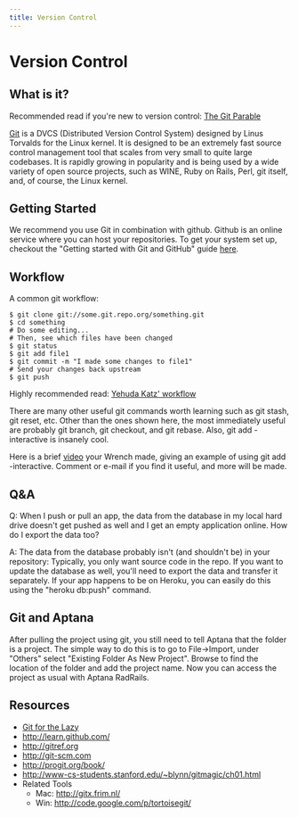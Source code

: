 ```yaml
--- 
title: Version Control
---
```


Version Control
==============

What is it?
-----------

Recommended read if you're new to version control: [The Git Parable](http://tom.preston-werner.com/2009/05/19/the-git-parable.html)

[Git](http://git-scm.com/) is a DVCS (Distributed Version Control System) designed by Linus Torvalds for the Linux kernel. It is designed to be an extremely fast source control management tool that scales from very small to quite large codebases. It is rapidly growing in popularity and is being used by a wide variety of open source projects, such as WINE, Ruby on Rails, Perl, git itself, and, of course, the Linux kernel.

Getting Started
---------------

We recommend you use Git in combination with github. Github is an online service where you can host your repositories. To get your system set up, checkout the "Getting started with Git and GitHub" guide [here](http://help.github.com/). 

Workflow
--------

A common git workflow:
  
    $ git clone git://some.git.repo.org/something.git
    $ cd something
    # Do some editing...
    # Then, see which files have been changed
    $ git status
    $ git add file1
    $ git commit -m "I made some changes to file1"
    # Send your changes back upstream
    $ git push

Highly recommended read: [Yehuda Katz' workflow](http://yehudakatz.com/2010/05/13/common-git-workflows/)

There are many other useful git commands worth learning such as git stash, git reset, etc. Other than the ones shown here, the most immediately useful are probably git branch, git checkout, and git rebase. Also, git add -interactive is insanely cool.

Here is a brief [video](http://www.youtube.com/watch?v=jqSuWwgbM6Q) your Wrench made, giving an example of using git add -interactive. Comment or e-mail if you find it useful, and more will be made.

Q&A
---

Q: When I push or pull an app, the data from the database in my local hard drive doesn't get pushed as well and I get an empty application online. How do I export the data too?

A: The data from the database probably isn't (and shouldn't be) in your repository: Typically, you only want source code in the repo. If you want to update the database as well, you'll need to export the data and transfer it separately. If your app happens to be on Heroku, you can easily do this using the "heroku db:push" command.

Git and Aptana
--------------

After pulling the project using git, you still need to tell Aptana that the folder is a project. The simple way to do this is to go to File->Import, under "Others" select "Existing Folder As New Project". Browse to find the location of the folder and add the project name. Now you can access the project as usual with Aptana RadRails.

Resources
---------

+ [Git for the Lazy](http://www.spheredev.org/wiki/Git_for_the_lazy)
+ <http://learn.github.com/>
+ <http://gitref.org>
+ <http://git-scm.com>
+ <http://progit.org/book/>
+ <http://www-cs-students.stanford.edu/~blynn/gitmagic/ch01.html>
+ Related Tools
  + Mac: <http://gitx.frim.nl/>
  + Win: <http://code.google.com/p/tortoisegit/>
